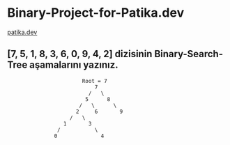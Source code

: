 # Binary-Project-for-Patika.dev
[patika.dev](https://www.patika.dev/tr)

## [7, 5, 1, 8, 3, 6, 0, 9, 4, 2] dizisinin Binary-Search-Tree aşamalarını yazınız.
                            Root = 7
                                7
                              /   \
                             5      8
                           /   \      \
                          2     6       9
                        /   \
                      1       3 
                    /           \      
                   0              4
